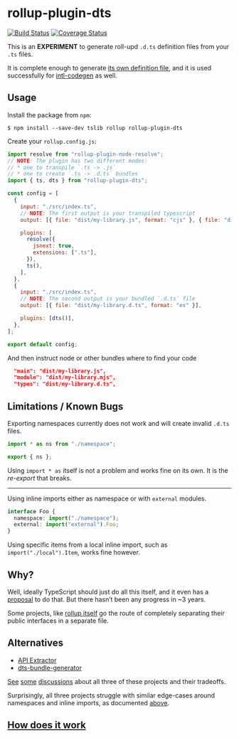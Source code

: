 # rollup-plugin-dts

[![Build Status](https://img.shields.io/travis/Swatinem/rollup-plugin-dts.svg)](https://travis-ci.org/Swatinem/rollup-plugin-dts)
[![Coverage Status](https://img.shields.io/codecov/c/github/Swatinem/rollup-plugin-dts.svg)](https://codecov.io/gh/Swatinem/rollup-plugin-dts)

This is an **EXPERIMENT** to generate roll-upd `.d.ts` definition files from
your `.ts` files.

It is complete enough to generate
[its own definition file](./src/__tests__/testcases/rollup-plugin-dts/expected.ts),
and it is used successfully for [intl-codegen](https://github.com/eversport/intl-codegen) as well.

## Usage

Install the package from `npm`:

    $ npm install --save-dev tslib rollup rollup-plugin-dts

Create your `rollup.config.js`:

```js
import resolve from "rollup-plugin-node-resolve";
// NOTE: The plugin has two different modes:
// * one to transpile `.ts -> .js`
// * one to create `.ts -> .d.ts` bundles
import { ts, dts } from "rollup-plugin-dts";

const config = [
  {
    input: "./src/index.ts",
    // NOTE: The first output is your transpiled typescript
    output: [{ file: "dist/my-library.js", format: "cjs" }, { file: "dist/my-library.mjs", format: "es" }],

    plugins: [
      resolve({
        jsnext: true,
        extensions: [".ts"],
      }),
      ts(),
    ],
  },
  {
    input: "./src/index.ts",
    // NOTE: The second output is your bundled `.d.ts` file
    output: [{ file: "dist/my-library.d.ts", format: "es" }],

    plugins: [dts()],
  },
];

export default config;
```

And then instruct node or other bundles where to find your code

```json
  "main": "dist/my-library.js",
  "module": "dist/my-library.mjs",
  "types": "dist/my-library.d.ts",
```

## Limitations / Known Bugs

Exporting namespaces currently does not work and will create invalid `.d.ts` files.

```ts
import * as ns from "./namespace";

export { ns };
```

Using `import * as` itself is not a problem and works fine on its own. It is the
_re-export_ that breaks.

---

Using inline imports either as namespace or with `external` modules.

```ts
interface Foo {
  namespace: import("./namespace");
  external: import("external").Foo;
}
```

Using specific items from a local inline import, such as
`import("./local").Item`, works fine however.

## Why?

Well, ideally TypeScript should just do all this itself, and it even has a
[proposal](https://github.com/Microsoft/TypeScript/issues/4433) to do that.
But there hasn’t been any progress in ~3 years.

Some projects, like [rollup itself](https://github.com/rollup/rollup/blob/24fe07f39da8e4225f4bc4f797331930d8405ec2/src/rollup/types.d.ts)
go the route of completely separating their public interfaces in a separate file.

## Alternatives

- [API Extractor](https://api-extractor.com/)
- [dts-bundle-generator](https://github.com/timocov/dts-bundle-generator)

[See](https://github.com/Swatinem/rollup-plugin-dts/issues/5)
[some](https://github.com/Swatinem/rollup-plugin-dts/issues/13)
[discussions](https://github.com/timocov/dts-bundle-generator/issues/68)
about all three of these projects and their tradeoffs.

Surprisingly, all three projects struggle with similar edge-cases around
namespaces and inline imports, as documented [above](#limitations--known-bugs).

## [How does it work](./docs/how-it-works.md)
